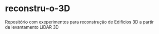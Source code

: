 # reconstru-o-3D
Repositório com exeperimentos para reconstrução de Edifícios 3D a partir de levantamento LiDAR 3D
